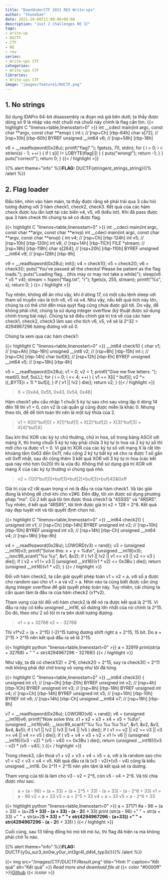 ```yaml
---
title: "DownUnderCTF 2021 REV Write-ups"
author: "thunebae"
date: 2021-10-08T12:00:06+09:00
description: "Just 2 challenges RE 😕"
tags:
- write-up
- DUCTF
- CTF
- RE
- rev
series:
- Write-ups CTF
categories:
- Write-ups CTF
libraries:
- Write-ups CTF
image: "images/feature1/DUCTF.png"
---
```


## 1. No strings
Sử dụng IDAPro 64-bit disassembly ra đoạn mã giả bên dưới, ta thấy được dòng số 9 là nhập vào một chuỗi mà chuỗi này chính là flag cần tìm.
{{< highlight C "linenos=table,linenostart=0" >}}
int __cdecl main(int argc, const char **argv, const char **envp)
{
  int i; // [rsp+Ch] [rbp-64h]
  char s[72]; // [rsp+10h] [rbp-60h] BYREF
  unsigned __int64 v6; // [rsp+58h] [rbp-18h]

  v6 = __readfsqword(0x28u);
  printf("flag? ");
  fgets(s, 70, stdin);
  for ( i = 0; i < strlen(s) - 1; ++i )
  {
    if ( s[i] != LOBYTE(flag[i]) )
    {
      puts("wrong!");
      return -1;
    }
  }
  puts("correct!");
  return 0;
}
{{< / highlight >}}

{{% alert theme="info" %}}**FLAG:** DUCTF{stringent_strings_string}{{% /alert %}}

## 2. Flag loader
Đầu tiên, nhìn vào hàm main, ta thấy được rằng sẽ phải trải qua 3 câu hỏi tương đương với 3 hàm check1, check2, check3. Kết quả của các hàm check được lưu lần lượt tại các biến v4, v5, v6 (kiểu int). Khi đã pass được qua 3 hàm check thì chúng ta sẽ có được flag.

{{< highlight C "linenos=table,linenostart=0" >}}
int __cdecl main(int argc, const char **argv, const char **envp)
int __cdecl main(int argc, const char **argv, const char **envp)
{
  int v4; // [rsp+Ch] [rbp-124h]
  int v5; // [rsp+10h] [rbp-120h]
  int v6; // [rsp+14h] [rbp-11Ch]
  FILE *stream; // [rsp+18h] [rbp-118h]
  char s[264]; // [rsp+20h] [rbp-110h] BYREF
  unsigned __int64 v9; // [rsp+128h] [rbp-8h]

  v9 = __readfsqword(0x28u);
  init();
  v4 = check1();
  v5 = check2();
  v6 = check3();
  puts("You've passed all the checks! Please be patient as the flag loads.");
  puts("Loading flag... (this may or may not take a while)");
  sleep(v6 * v5 * v4);
  stream = fopen("flag.txt", "r");
  fgets(s, 255, stream);
  printf("%s", s);
  return 0;
}
{{< / highlight >}}

Tuy nhiên, không dễ ăn như vậy, khi ở dòng 17, có một câu lệnh sleep với tham số truyền vào là tích v6, v5 và v4. Như vậy, nếu kết quả tích này lớn, chúng ta có thể chờ đến mùa quýt flag cũng chưa được gửi tới. Do vậy, để không phải chờ, chúng ta sử dụng integer overflow (kỹ thuật được sử dụng chính trong bài này). Chúng ta sẽ điều chỉnh giá trị trả về của các hàm check1, check2, check3 làm sao cho tích v6, v5, v4 sẽ là 2^32 = 4294967296 tương đương với số 0.

Chúng ta xem qua các hàm check1:

{{< highlight C "linenos=table,linenostart=0" >}}
__int64 check1()
{
  char v1; // [rsp+Ah] [rbp-16h]
  unsigned __int8 v2; // [rsp+Bh] [rbp-15h]
  int i; // [rsp+Ch] [rbp-14h]
  char buf[6]; // [rsp+12h] [rbp-Eh] BYREF
  unsigned __int64 v5; // [rsp+18h] [rbp-8h]

  v5 = __readfsqword(0x28u);
  v1 = 0;
  v2 = 1;
  printf("Give me five letters: ");
  read(0, buf, 5uLL);
  for ( i = 0; i <= 4; ++i )
  {
    v1 += X[i] ^ buf[i];
    v2 *= ((_BYTE)i + 1) * buf[i];
  }
  if ( v1 || !v2 )
    die();
  return v2;
}
{{< / highlight >}}

> X = [0x44, 0x55, 0x43, 0x54, 0x46]

Hàm check1 yêu cầu nhập 1 chuỗi 5 ký tự sao cho sau vòng lặp ở dòng 14 đến 18 thì v1 = 0, còn v2 là cái quần gì cũng được miễn là khác 0. Nhưng theo tôi, để dễ tính toán thì nên là một luỹ thừa của 2.

> v1 = X[0]^buf[0] + X[1]^buf[1] + X[2]^buf[2] + X[3]^buf[3] + X[4]^buf[4]

Sau khi thử XOR các ký tự chữ thường, chữ in hoa, số trong bảng ASCII với mảng X, thì trong chuỗi 5 ký tự này phải chứa 3 ký tự in hoa và 2 ký tự số thì mới cho ra được v1 = 0. Vì giá trị XOR của các ký tự số với mạng X là rất lớn khoảng tầm 0x63 đến 0x7f, nếu cộng 2 ký tự bất kỳ sẽ cho ra được 1 số gần với 0xff nhất, sau đó cộng thêm 3 kết quả XOR với 3 ký tự in hoa (các kết quả này nhỏ hơn 0x20) thì là vừa đủ. Không thể sử dụng giá trị XOR với mảng X của các ký tự thường vì chúng quá nhỏ.

> v2 = (120*buf[0]*buf[1]*buf[2]*buf[3]*buf[4])&0xff

Giá trị của v2 rất quan trọng vì nó là đầu ra của hàm check1. Và tác giải đúng là không dễ chơi khi cho v2#0. Đến đây, tôi xin được sử dụng phương pháp "mò". Có 2 kết quả tôi tìm được thoả check1 là "4SSS5" và "4RSR5". Tuy nhiên, ở kết quả "4RSR5", tôi tính được giá trị v2 = 128 = 2^6. Kết quả này đẹp tuyệt vời và tôi quyết định chọn nó.

{{< highlight C "linenos=table,linenostart=0" >}}
__int64 check2()
{
  unsigned int v1; // [rsp+Ch] [rbp-14h] BYREF
  unsigned int v2; // [rsp+10h] [rbp-10h] BYREF
  unsigned int v3; // [rsp+14h] [rbp-Ch]
  unsigned __int64 v4; // [rsp+18h] [rbp-8h]

  v4 = __readfsqword(0x28u);
  LOWORD(v3) = rand();
  v3 = (unsigned __int16)v3;
  printf("Solve this: x + y = %d\n", (unsigned __int16)v3);
  __isoc99_scanf("%u %u", &v1, &v2);
  if ( !v1 || !v2 || v1 <= v3 || v2 <= v3 )
    die();
  if ( v2 + v1 != v3 || (unsigned __int16)(v1 * v2) <= 0x3Bu )
    die();
  return (unsigned __int16)(v1 * v2);
}
{{< / highlight >}}

Đối với hàm check2, ta cần giải quyết phép toán v1 + v2 = a, với số a được cho random sao cho v1 > a và v2 > a. Nhìn vào ta cũng biết được cần ứng dụng integer overflow để giải quyết phép toán này. Tuy nhiên, cái chúng ta cần quan tâm là đầu ra của hàm check2 (v1*v2).

Tham vọng của tôi đối với hàm check2 là để nó ra được kết quả là 2^15. Vì đầu ra này có kiểu unsigned __int16, số dương lớn nhất của nó chính là 2^15. Do đó, theo như 2 số tôi in ra bên dưới tương đương:

> v1 = a + 32768
> v2 = - 32768

Thì v1*v2 = (a + 2^15) (-2)^15 tương đương shift right a + 2^15, 15 bit. Do a + 2^15 > 2^15 nên kết quả đầu ra sẽ là 2^15.

{{< highlight python "linenos=table,linenostart=0" >}}
a = 32919
print(str(a + 32768) + " " + str(4294967296 - 32768))
{{< / highlight >}}

Như vậy, ta đã có check1(2) = 2^6, check2() = 2^15, suy ra check3() = 2^11 mới không phải đợi chờ trong vô vọng như tôi đã từng.

{{< highlight C "linenos=table,linenostart=0" >}}
__int64 check3()
{
  unsigned int v1; // [rsp+0h] [rbp-20h] BYREF
  unsigned int v2; // [rsp+4h] [rbp-1Ch] BYREF
  unsigned int v3; // [rsp+8h] [rbp-18h] BYREF
  unsigned int v4; // [rsp+Ch] [rbp-14h] BYREF
  unsigned int v5; // [rsp+10h] [rbp-10h] BYREF
  int v6; // [rsp+14h] [rbp-Ch]
  unsigned __int64 v7; // [rsp+18h] [rbp-8h]

  v7 = __readfsqword(0x28u);
  LOWORD(v6) = rand();
  v6 = (unsigned __int16)v6;
  printf("Now solve this: x1 + x2 + x3 + x4 + x5 = %d\n", (unsigned __int16)v6);
  __isoc99_scanf("%u %u %u %u %u", &v1, &v2, &v3, &v4, &v5);
  if ( !v1 || !v2 || !v3 || !v4 || !v5 )
    die();
  if ( v1 >= v2 || v2 >= v3 || v3 >= v4 || v4 >= v5 )
    die();
  if ( v5 + v4 + v3 + v2 + v1 != v6 || (unsigned __int16)((v3 - v2) * (v5 - v4)) <= 0x3Bu )
    die();
  return (unsigned __int16)((v3 - v2) * (v5 - v4));
}
{{< / highlight >}}

Trong check3, cần thoả v1 + v2 + v3 + v4 + v5 = a, với a là random sao cho v1 < v2 < v3 < v4 < v5. Kết quả đầu ra là (v3 - v2)*(v5 - v4) cũng là kiểu unsigned __int16. Do 2^11 < 2^15 nên yên tâm là kết quả sẽ ra dương.

Tham vọng của tôi là làm cho v3 - v2 = 2^5, còn v5 - v4 = 2^6. Và tôi chia được như sau:

> a = (a - 96) + (a + 33) + (a + 2^5 + 33) - (a + 33) - (a - 2^6 + 33)
> v1 = a - 96
> v2 = a + 33
> v3 = a + 2^5 + 33
> v4 = a + 33
> v5 = a - 2^6 + 33

{{< highlight python "linenos=table,linenostart=0" >}}
a = 37171
#a - 96 + (a + 33) + (a+2**5 + 33) - (a + 33) - (a - 2**6 + 33)
print (str(a - 96)  +" " + str(a + 33) +" " + str(a+2**5 + 33)  + " "+  str(4294967296 - (a+33)) +" " + str(4294967296 - (a - 2**6 + 33)) )
{{< / highlight >}}

Cuối cùng, sau 13 tiếng đồng hò mò tới mò lui, thì flag đã hiện ra mà không phải chờ 1s nào.

{{% alert theme="info" %}}**FLAG:** DUCTF{y0u_sur3_kn0w_y0ur_int3gr4l_d4t4_typ3s!}{{% /alert %}}

{{< img src="/images/CTF/DUCTF/Result.png" title="Hình 1" caption="Kết quả" alt="Kết quả" >}}
*Read more and download file at* {{< color "#0000ff" >}}<a href="https://github.com/thunebae/Write-up-RE" title="Github">Github</a>
{{< /color >}}
